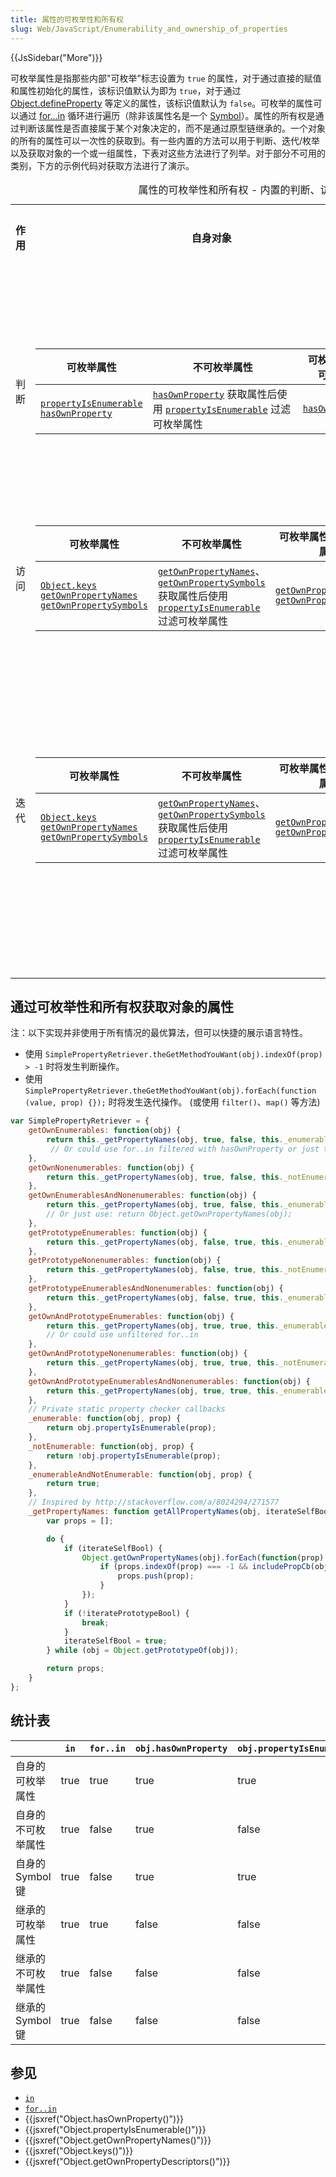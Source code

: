 ```yaml
---
title: 属性的可枚举性和所有权
slug: Web/JavaScript/Enumerability_and_ownership_of_properties
---
```


{{JsSidebar("More")}}

可枚举属性是指那些内部"可枚举"标志设置为 `true` 的属性，对于通过直接的赋值和属性初始化的属性，该标识值默认为即为 `true`，对于通过 [Object.defineProperty](/zh-CN/docs/Web/JavaScript/Reference/Global_Objects/Object/defineProperty) 等定义的属性，该标识值默认为 `false`。可枚举的属性可以通过 [for...in](/zh-CN/docs/Web/JavaScript/Reference/Statements/for...in) 循环进行遍历（除非该属性名是一个 [Symbol](/zh-CN/docs/Web/JavaScript/Reference/Global_Objects/Symbol)）。属性的所有权是通过判断该属性是否直接属于某个对象决定的，而不是通过原型链继承的。一个对象的所有的属性可以一次性的获取到。有一些内置的方法可以用于判断、迭代/枚举以及获取对象的一个或一组属性，下表对这些方法进行了列举。对于部分不可用的类别，下方的示例代码对获取方法进行了演示。

<table>
  <caption>
    属性的可枚举性和所有权 - 内置的判断、访问和迭代方法
  </caption>
  <tbody>
    <tr>
      <th>作用</th>
      <th>自身对象</th>
      <th>自身对象及其原型链</th>
      <th>仅原型链</th>
    </tr>
    <tr>
      <td>判断</td>
      <td>
        <table>
          <thead>
            <tr>
              <th scope="col">可枚举属性</th>
              <th scope="col">不可枚举属性</th>
              <th scope="col">可枚举属性及不可枚举属性</th>
            </tr>
          </thead>
          <tbody>
            <tr>
              <td>
                <code
                  ><a
                    href="/zh-CN/docs/Web/JavaScript/Reference/Global_Objects/Object/propertyIsEnumerable"
                    >propertyIsEnumerable</a
                  ></code
                ><br /><code
                  ><a
                    href="/zh-CN/docs/Web/JavaScript/Reference/Global_Objects/Object/hasOwnProperty"
                    >hasOwnProperty</a
                  ></code
                >
              </td>
              <td>
                <code
                  ><a
                    href="/zh-CN/docs/Web/JavaScript/Reference/Global_Objects/Object/hasOwnProperty"
                    >hasOwnProperty</a
                  ></code
                >
                获取属性后使用
                <code
                  ><a
                    href="/zh-CN/docs/Web/JavaScript/Reference/Global_Objects/Object/propertyIsEnumerable"
                    >propertyIsEnumerable</a
                  ></code
                >
                过滤可枚举属性
              </td>
              <td>
                <code
                  ><a
                    href="/zh-CN/docs/Web/JavaScript/Reference/Global_Objects/Object/hasOwnProperty"
                    >hasOwnProperty</a
                  ></code
                >
              </td>
            </tr>
          </tbody>
        </table>
      </td>
      <td>
        <table>
          <thead>
            <tr>
              <th scope="col">可枚举属性</th>
              <th scope="col">不可枚举属性</th>
              <th scope="col">可枚举属性及不可枚举属性</th>
            </tr>
          </thead>
          <tbody>
            <tr>
              <td>需要额外代码实现</td>
              <td>需要额外代码实现</td>
              <td>
                <code
                  ><a href="/zh-CN/docs/Web/JavaScript/Reference/Operators/in"
                    >in</a
                  ></code
                >
              </td>
            </tr>
          </tbody>
        </table>
      </td>
      <td>需要额外代码实现</td>
    </tr>
    <tr>
      <td>访问</td>
      <td>
        <table>
          <thead>
            <tr>
              <th scope="col">可枚举属性</th>
              <th scope="col">不可枚举属性</th>
              <th scope="col">可枚举属性及不可枚举属性</th>
            </tr>
          </thead>
          <tbody>
            <tr>
              <td>
                <code
                  ><a
                    href="/zh-CN/docs/Web/JavaScript/Reference/Global_Objects/Object/keys"
                    >Object.keys</a
                  ></code
                ><br /><code
                  ><a
                    href="/zh-CN/docs/Web/JavaScript/Reference/Global_Objects/Object/getOwnPropertyNames"
                    >getOwnPropertyNames</a
                  ></code
                ><br /><code
                  ><a
                    href="/zh-CN/docs/Web/JavaScript/Reference/Global_Objects/Object/getOwnPropertySymbols"
                    >getOwnPropertySymbols</a
                  ></code
                >
              </td>
              <td>
                <code
                  ><a
                    href="/zh-CN/docs/Web/JavaScript/Reference/Global_Objects/Object/getOwnPropertyNames"
                    >getOwnPropertyNames</a
                  ></code
                >、<code
                  ><a
                    href="/zh-CN/docs/Web/JavaScript/Reference/Global_Objects/Object/getOwnPropertySymbols"
                    >getOwnPropertySymbols</a
                  > </code
                >获取属性后使用
                <code
                  ><a
                    href="/zh-CN/docs/Web/JavaScript/Reference/Global_Objects/Object/propertyIsEnumerable"
                    >propertyIsEnumerable</a
                  ></code
                >
                过滤可枚举属性
              </td>
              <td>
                <code
                  ><a
                    href="/zh-CN/docs/Web/JavaScript/Reference/Global_Objects/Object/getOwnPropertyNames"
                    >getOwnPropertyNames</a
                  ></code
                ><br /><code
                  ><a
                    href="/zh-CN/docs/Web/JavaScript/Reference/Global_Objects/Object/getOwnPropertySymbols"
                    >getOwnPropertySymbols</a
                  ></code
                >
              </td>
            </tr>
          </tbody>
        </table>
      </td>
      <td>需要额外代码实现</td>
      <td>需要额外代码实现</td>
    </tr>
    <tr>
      <td>迭代</td>
      <td>
        <table>
          <thead>
            <tr>
              <th scope="col">可枚举属性</th>
              <th scope="col">不可枚举属性</th>
              <th scope="col">可枚举属性及不可枚举属性</th>
            </tr>
          </thead>
          <tbody>
            <tr>
              <td>
                <code
                  ><a
                    href="/zh-CN/docs/Web/JavaScript/Reference/Global_Objects/Object/keys"
                    >Object.keys</a
                  ></code
                ><br /><code
                  ><a
                    href="/zh-CN/docs/Web/JavaScript/Reference/Global_Objects/Object/getOwnPropertyNames"
                    >getOwnPropertyNames</a
                  ></code
                ><br /><code
                  ><a
                    href="/zh-CN/docs/Web/JavaScript/Reference/Global_Objects/Object/getOwnPropertySymbols"
                    >getOwnPropertySymbols</a
                  ></code
                >
              </td>
              <td>
                <code
                  ><a
                    href="/zh-CN/docs/Web/JavaScript/Reference/Global_Objects/Object/getOwnPropertyNames"
                    >getOwnPropertyNames</a
                  ></code
                >、<code
                  ><a
                    href="/zh-CN/docs/Web/JavaScript/Reference/Global_Objects/Object/getOwnPropertySymbols"
                    >getOwnPropertySymbols</a
                  ></code
                >
                获取属性后使用
                <code
                  ><a
                    href="/zh-CN/docs/Web/JavaScript/Reference/Global_Objects/Object/propertyIsEnumerable"
                    >propertyIsEnumerable</a
                  ></code
                >
                过滤可枚举属性
              </td>
              <td>
                <code
                  ><a
                    href="/zh-CN/docs/Web/JavaScript/Reference/Global_Objects/Object/getOwnPropertyNames"
                    >getOwnPropertyNames</a
                  ></code
                ><br /><code
                  ><a
                    href="/zh-CN/docs/Web/JavaScript/Reference/Global_Objects/Object/getOwnPropertySymbols"
                    >getOwnPropertySymbols</a
                  ></code
                >
              </td>
            </tr>
          </tbody>
        </table>
      </td>
      <td>
        <table>
          <thead>
            <tr>
              <th scope="col">可枚举属性</th>
              <th scope="col">不可枚举属性</th>
              <th scope="col">可枚举属性及不可枚举属性</th>
            </tr>
          </thead>
          <tbody>
            <tr>
              <td>
                <code
                  ><a
                    href="/zh-CN/docs/Web/JavaScript/Reference/Statements/for...in"
                    >for..in</a
                  ></code
                ><br />（同时会排除 Symbol）
              </td>
              <td>需要额外代码实现</td>
              <td>需要额外代码实现</td>
            </tr>
          </tbody>
        </table>
      </td>
      <td>需要额外代码实现</td>
    </tr>
  </tbody>
</table>

## 通过可枚举性和所有权获取对象的属性

注：以下实现并非使用于所有情况的最优算法，但可以快捷的展示语言特性。

- 使用 `SimplePropertyRetriever.theGetMethodYouWant(obj).indexOf(prop) > -1` 时将发生判断操作。
- 使用 `SimplePropertyRetriever.theGetMethodYouWant(obj).forEach(function (value, prop) {});` 时将发生迭代操作。 (或使用 `filter()`、`map()` 等方法)

```js
var SimplePropertyRetriever = {
    getOwnEnumerables: function(obj) {
        return this._getPropertyNames(obj, true, false, this._enumerable);
         // Or could use for..in filtered with hasOwnProperty or just this: return Object.keys(obj);
    },
    getOwnNonenumerables: function(obj) {
        return this._getPropertyNames(obj, true, false, this._notEnumerable);
    },
    getOwnEnumerablesAndNonenumerables: function(obj) {
        return this._getPropertyNames(obj, true, false, this._enumerableAndNotEnumerable);
        // Or just use: return Object.getOwnPropertyNames(obj);
    },
    getPrototypeEnumerables: function(obj) {
        return this._getPropertyNames(obj, false, true, this._enumerable);
    },
    getPrototypeNonenumerables: function(obj) {
        return this._getPropertyNames(obj, false, true, this._notEnumerable);
    },
    getPrototypeEnumerablesAndNonenumerables: function(obj) {
        return this._getPropertyNames(obj, false, true, this._enumerableAndNotEnumerable);
    },
    getOwnAndPrototypeEnumerables: function(obj) {
        return this._getPropertyNames(obj, true, true, this._enumerable);
        // Or could use unfiltered for..in
    },
    getOwnAndPrototypeNonenumerables: function(obj) {
        return this._getPropertyNames(obj, true, true, this._notEnumerable);
    },
    getOwnAndPrototypeEnumerablesAndNonenumerables: function(obj) {
        return this._getPropertyNames(obj, true, true, this._enumerableAndNotEnumerable);
    },
    // Private static property checker callbacks
    _enumerable: function(obj, prop) {
        return obj.propertyIsEnumerable(prop);
    },
    _notEnumerable: function(obj, prop) {
        return !obj.propertyIsEnumerable(prop);
    },
    _enumerableAndNotEnumerable: function(obj, prop) {
        return true;
    },
    // Inspired by http://stackoverflow.com/a/8024294/271577
    _getPropertyNames: function getAllPropertyNames(obj, iterateSelfBool, iteratePrototypeBool, includePropCb) {
        var props = [];

        do {
            if (iterateSelfBool) {
                Object.getOwnPropertyNames(obj).forEach(function(prop) {
                    if (props.indexOf(prop) === -1 && includePropCb(obj, prop)) {
                        props.push(prop);
                    }
                });
            }
            if (!iteratePrototypeBool) {
                break;
            }
            iterateSelfBool = true;
        } while (obj = Object.getPrototypeOf(obj));

        return props;
    }
};
```

## 统计表

|                    | `in` | `for..in` | `obj.hasOwnProperty` | `obj.propertyIsEnumerable` | `Object.keys` | `Object.getOwnPropertyNames` | `Object.getOwnPropertyDescriptors` | `Reflect.ownKeys()` |
| ------------------ | ---- | --------- | -------------------- | -------------------------- | ------------- | ---------------------------- | ---------------------------------- | ------------------- |
| 自身的可枚举属性   | true | true      | true                 | true                       | true          | true                         | true                               | true                |
| 自身的不可枚举属性 | true | false     | true                 | false                      | false         | true                         | true                               | true                |
| 自身的 Symbol 键   | true | false     | true                 | true                       | false         | false                        | true                               | true                |
| 继承的可枚举属性   | true | true      | false                | false                      | false         | false                        | false                              | false               |
| 继承的不可枚举属性 | true | false     | false                | false                      | false         | false                        | false                              | false               |
| 继承的 Symbol 键   | true | false     | false                | false                      | false         | false                        | false                              | false               |

## 参见

- [`in`](/zh-CN/docs/Web/JavaScript/Reference/Operators/in)
- [`for..in`](/zh-CN/docs/Web/JavaScript/Reference/Statements/for...in)
- {{jsxref("Object.hasOwnProperty()")}}
- {{jsxref("Object.propertyIsEnumerable()")}}
- {{jsxref("Object.getOwnPropertyNames()")}}
- {{jsxref("Object.keys()")}}
- {{jsxref("Object.getOwnPropertyDescriptors()")}}
